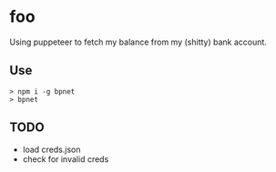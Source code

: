# foo

Using puppeteer to fetch my balance from my (shitty) bank account.

## Use 

`> npm i -g bpnet`
<br />
`> bpnet`

## TODO
- load creds.json
- check for invalid creds
